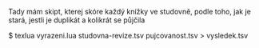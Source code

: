 Tady mám skipt, kterej skóre každý knížky ve studovně, podle toho, jak je stará, jestli je duplikát a kolikrát se půjčila

$ texlua vyrazeni.lua studovna-revize.tsv pujcovanost.tsv  > vysledek.tsv
